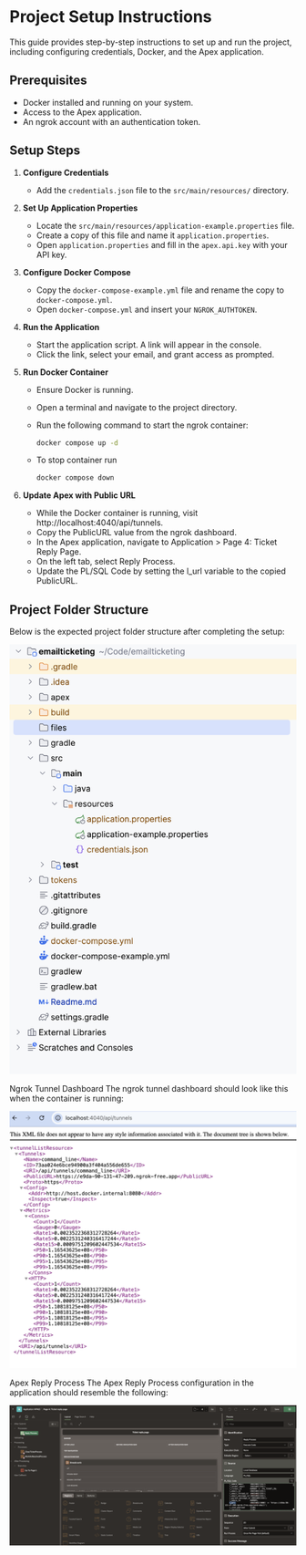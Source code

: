 # Project Setup Instructions

This guide provides step-by-step instructions to set up and run the project, including configuring credentials, Docker, and the Apex application.

## Prerequisites
- Docker installed and running on your system.
- Access to the Apex application.
- An ngrok account with an authentication token.

## Setup Steps

1. **Configure Credentials**
    - Add the `credentials.json` file to the `src/main/resources/` directory.

2. **Set Up Application Properties**
    - Locate the `src/main/resources/application-example.properties` file.
    - Create a copy of this file and name it `application.properties`.
    - Open `application.properties` and fill in the `apex.api.key` with your API key.

3. **Configure Docker Compose**
    - Copy the `docker-compose-example.yml` file and rename the copy to `docker-compose.yml`.
    - Open `docker-compose.yml` and insert your `NGROK_AUTHTOKEN`.

4. **Run the Application**
    - Start the application script. A link will appear in the console.
    - Click the link, select your email, and grant access as prompted.

5. **Run Docker Container**
    - Ensure Docker is running.
    - Open a terminal and navigate to the project directory.
    - Run the following command to start the ngrok container:
      ```bash
      docker compose up -d
      ```
      
    - To stop container run 
      ```bash
      docker compose down
      ```

6. **Update Apex with Public URL**

    - While the Docker container is running, visit http://localhost:4040/api/tunnels.
    - Copy the PublicURL value from the ngrok dashboard.
    - In the Apex application, navigate to Application > Page 4: Ticket Reply Page.
    - On the left tab, select Reply Process.
    - Update the PL/SQL Code by setting the l_url variable to the copied PublicURL.


## Project Folder Structure
Below is the expected project folder structure after completing the setup:

![Screenshot 2025-04-18 at 14.42.50.png](files/Screenshot%202025-04-18%20at%2014.42.50.png)

Ngrok Tunnel Dashboard
The ngrok tunnel dashboard should look like this when the container is running:

![Screenshot 2025-04-18 at 14.43.28.png](files/Screenshot%202025-04-18%20at%2014.43.28.png)

Apex Reply Process
The Apex Reply Process configuration in the application should resemble the following:

![Screenshot 2025-04-18 at 14.45.33.png](files/Screenshot%202025-04-18%20at%2014.45.33.png)